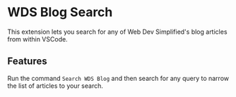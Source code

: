 # WDS Blog Search

This extension lets you search for any of Web Dev Simplified's blog articles from within VSCode.

## Features

Run the command `Search WDS Blog` and then search for any query to narrow the list of articles to your search.